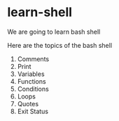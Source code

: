 # learn-shell

We are going to learn bash shell

Here are the topics of the bash shell

1. Comments
2. Print
3. Variables
4. Functions
5. Conditions
6. Loops
7. Quotes
8. Exit Status